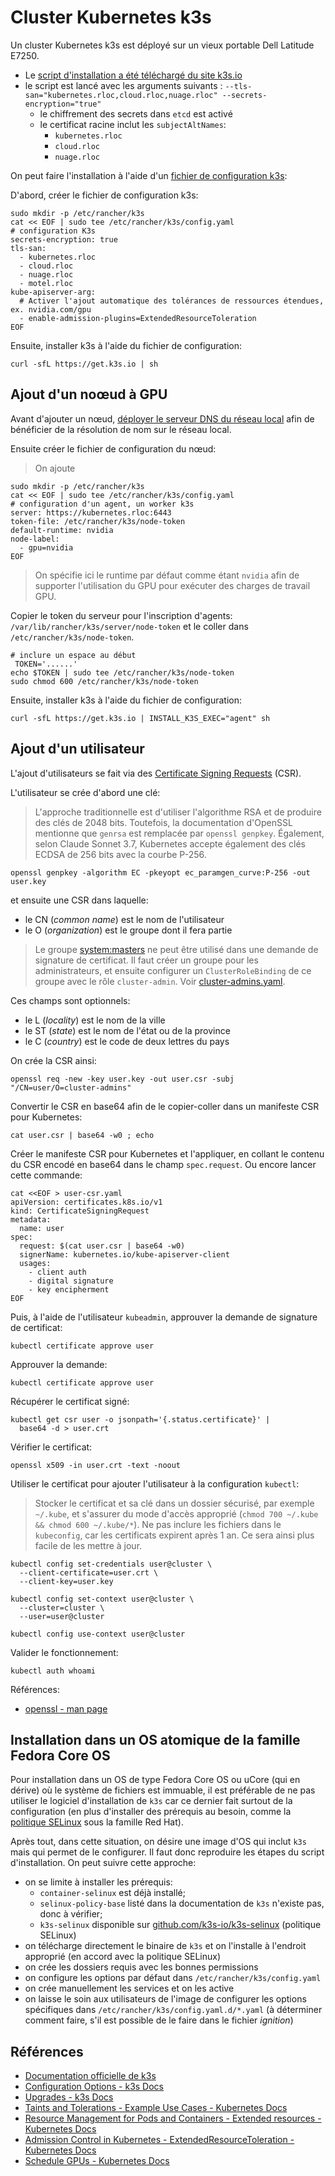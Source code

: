 # Cluster Kubernetes k3s

Un cluster Kubernetes k3s est déployé sur un vieux portable Dell Latitude E7250.

* Le [script d'installation a été téléchargé du site k3s.io](https://get.k3s.io)
* le script est lancé avec les arguments suivants : `--tls-san="kubernetes.rloc,cloud.rloc,nuage.rloc" --secrets-encryption="true"`
  * le chiffrement des secrets dans `etcd` est activé
  * le certificat racine inclut les `subjectAltNames`:
    * `kubernetes.rloc`
    * `cloud.rloc`
    * `nuage.rloc`

On peut faire l'installation à l'aide d'un [fichier de configuration k3s](https://docs.k3s.io/installation/configuration#configuration-file):

D'abord, créer le fichier de configuration k3s:

```shell
sudo mkdir -p /etc/rancher/k3s
cat << EOF | sudo tee /etc/rancher/k3s/config.yaml
# configuration K3s
secrets-encryption: true
tls-san:
  - kubernetes.rloc
  - cloud.rloc
  - nuage.rloc
  - motel.rloc
kube-apiserver-arg:
  # Activer l'ajout automatique des tolérances de ressources étendues, ex. nvidia.com/gpu
  - enable-admission-plugins=ExtendedResourceToleration
EOF
```

Ensuite, installer k3s à l'aide du fichier de configuration:

```shell
curl -sfL https://get.k3s.io | sh
```

## Ajout d'un noœud à GPU

Avant d'ajouter un nœud, [déployer le serveur DNS du réseau local](../dns/README.md) afin de bénéficier de la résolution de nom sur le réseau local.

Ensuite créer le fichier de configuration du nœud:

> On ajoute

```shell
sudo mkdir -p /etc/rancher/k3s
cat << EOF | sudo tee /etc/rancher/k3s/config.yaml
# configuration d'un agent, un worker k3s
server: https://kubernetes.rloc:6443
token-file: /etc/rancher/k3s/node-token
default-runtime: nvidia
node-label:
  - gpu=nvidia
EOF
```

> On spécifie ici le runtime par défaut comme étant `nvidia` afin de supporter l'utilisation du GPU pour exécuter des charges de travail GPU.

Copier le token du serveur pour l'inscription d'agents: `/var/lib/rancher/k3s/server/node-token` et le coller dans `/etc/rancher/k3s/node-token`.

```shell
# inclure un espace au début
 TOKEN='......'
echo $TOKEN | sudo tee /etc/rancher/k3s/node-token
sudo chmod 600 /etc/rancher/k3s/node-token
```

Ensuite, installer k3s à l'aide du fichier de configuration:

```shell
curl -sfL https://get.k3s.io | INSTALL_K3S_EXEC="agent" sh
```

## Ajout d'un utilisateur

L'ajout d'utilisateurs se fait via des [Certificate Signing Requests](https://kubernetes.io/docs/reference/access-authn-authz/certificate-signing-requests/#normal-user) (CSR).

L'utilisateur se crée d'abord une clé:

> L'approche traditionnelle est d'utiliser l'algorithme RSA et de produire des clés de 2048 bits. Toutefois, la documentation d'OpenSSL mentionne que `genrsa` est remplacée par `openssl genpkey`. Également, selon Claude Sonnet 3.7, Kubernetes accepte également des clés ECDSA de 256 bits avec la courbe P-256.

```shell
openssl genpkey -algorithm EC -pkeyopt ec_paramgen_curve:P-256 -out user.key
```

et ensuite une CSR dans laquelle:

* le CN (_common name_) est le nom de l'utilisateur
* le O (_organization_) est le groupe dont il fera partie

> Le groupe [system:masters](https://kubernetes.io/docs/reference/access-authn-authz/rbac/#user-facing-roles) ne peut être utilisé dans une demande de signature de certificat. Il faut créer un groupe pour les administrateurs, et ensuite configurer un `ClusterRoleBinding` de ce groupe avec le rôle `cluster-admin`. Voir [cluster-admins.yaml](cluster-admins.yaml).

Ces champs sont optionnels:

* le L (_locality_) est le nom de la ville
* le ST (_state_) est le nom de l'état ou de la province
* le C (_country_) est le code de deux lettres du pays

On crée la CSR ainsi:

```shell
openssl req -new -key user.key -out user.csr -subj "/CN=user/O=cluster-admins"
```

Convertir le CSR en base64 afin de le copier-coller dans un manifeste CSR pour Kubernetes:

```shell
cat user.csr | base64 -w0 ; echo
```

Créer le manifeste CSR pour Kubernetes et l'appliquer, en collant le contenu du CSR encodé en base64 dans le champ `spec.request`. Ou encore lancer cette commande:

```shell
cat <<EOF > user-csr.yaml
apiVersion: certificates.k8s.io/v1
kind: CertificateSigningRequest
metadata:
  name: user
spec:
  request: $(cat user.csr | base64 -w0)
  signerName: kubernetes.io/kube-apiserver-client
  usages:
    - client auth
    - digital signature
    - key encipherment
EOF
```

Puis, à l'aide de l'utilisateur `kubeadmin`, approuver la demande de signature de certificat:

```shell
kubectl certificate approve user
```

Approuver la demande:

```shell
kubectl certificate approve user
```

Récupérer le certificat signé:

```shell
kubectl get csr user -o jsonpath='{.status.certificate}' |
  base64 -d > user.crt
```

Vérifier le certificat:

```shell
openssl x509 -in user.crt -text -noout
```

Utiliser le certificat pour ajouter l'utilisateur à la configuration `kubectl`:

> Stocker le certificat et sa clé dans un dossier sécurisé, par exemple `~/.kube`, et s'assurer du mode d'accès approprié (`chmod 700 ~/.kube && chmod 600 ~/.kube/*`). Ne pas inclure les fichiers dans le `kubeconfig`, car les certificats expirent après 1 an. Ce sera ainsi plus facile de les mettre à jour.

```shell
kubectl config set-credentials user@cluster \
  --client-certificate=user.crt \
  --client-key=user.key

kubectl config set-context user@cluster \
  --cluster=cluster \
  --user=user@cluster

kubectl config use-context user@cluster
```

Valider le fonctionnement:

```shell
kubectl auth whoami
```

Références:

* [openssl - man page](https://manned.org/man/ubuntu-noble/openssl)

## Installation dans un OS atomique de la famille Fedora Core OS

Pour installation dans un OS de type Fedora Core OS ou uCore (qui en dérive) où le système de fichiers est immuable, il est préférable de ne pas utiliser le logiciel d'installation de `k3s` car ce dernier fait surtout de la configuration (en plus d'installer des prérequis au besoin, comme la [politique SELinux](https://docs.k3s.io/advanced#selinux-support) sous la famille Red Hat).

Après tout, dans cette situation, on désire une image d'OS qui inclut `k3s` mais qui permet de le configurer. Il faut donc reproduire les étapes du script d'installation. On peut suivre cette approche:

* on se limite à installer les prérequis:
  * `container-selinux` est déjà installé;
  * `selinux-policy-base` listé dans la documentation de `k3s` n'existe pas, donc à vérifier;
  * `k3s-selinux` disponible sur [github.com/k3s-io/k3s-selinux](https://github.com/k3s-io/k3s-selinux) (politique SELinux)
* on télécharge directement le binaire de `k3s` et on l'installe à l'endroit approprié (en accord avec la politique SELinux)
* on crée les dossiers requis avec les bonnes permissions
* on configure les options par défaut dans `/etc/rancher/k3s/config.yaml`
* on crée manuellement les services et on les active
* on laisse le soin aux utilisateurs de l'image de configurer les options spécifiques dans `/etc/rancher/k3s/config.yaml.d/*.yaml` (à déterminer comment faire, s'il est possible de le faire dans le fichier _ignition_)

## Références

* [Documentation officielle de k3s](https://docs.k3s.io/)
* [Configuration Options - k3s Docs](https://docs.k3s.io/installation/configuration)
* [Upgrades - k3s Docs](https://docs.k3s.io/upgrades)
* [Taints and Tolerations - Example Use Cases - Kubernetes Docs](https://kubernetes.io/docs/concepts/scheduling-eviction/taint-and-toleration/#example-use-cases)
* [Resource Management for Pods and Containers - Extended resources - Kubernetes Docs](https://kubernetes.io/docs/concepts/configuration/manage-resources-containers/#extended-resources)
* [Admission Control in Kubernetes - ExtendedResourceToleration - Kubernetes Docs](https://kubernetes.io/docs/reference/access-authn-authz/admission-controllers/#extendedresourcetoleration)
* [Schedule GPUs - Kubernetes Docs](https://kubernetes.io/docs/tasks/manage-gpus/scheduling-gpus/)
